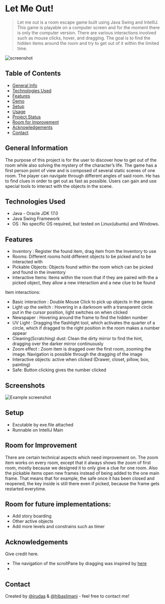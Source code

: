 # Let Me Out!
> Let me out is a room escape game built using Java Swing and IntellIJ. This game is playable on a computer screen and for the moment there is only the computer version. There are various interactions involved such as mouse clicks, hover, and dragging. The goal is to find the hidden items around the room and try to get out of it within the limited time.
>
![screenshot](https://user-images.githubusercontent.com/57294220/197063803-4c767754-2bdb-4dea-b80f-1b9cc7813b8c.jpg)

## Table of Contents
* [General Info](#general-information)
* [Technologies Used](#technologies-used)
* [Features](#features)
* [Demo](#screenshots)
* [Setup](#setup)
* [Usage](#usage)
* [Project Status](#project-status)
* [Room for Improvement](#room-for-improvement)
* [Acknowledgements](#acknowledgements)
* [Contact](#contact)

## General Information
The purpose of this project is for the user to discover how to get out of the room while also solving the mystery of the character’s life. The game has a first person point of view and is composed of several static scenes of one room. The player can navigate through different angles of said room. He has to find clues in order to get out as fast as possible. Users can gain and use special tools to interact with the objects in the scene.


## Technologies Used
- Java - Oracle JDK 17.0
- Java Swing Framework
- OS : No specific OS required, but tested on Linux(ubuntu) and Windows.

## Features
- Inventory : Register the found item, drag item from the Inventory to use
- Rooms: Different rooms hold different objects to be picked and to be interacted with
- Pickable Objects: Objects found within the room which can be picked and found in the inventory
- Interactive Items: Items within the room that if they are paired with the a picked object, they allow a new interaction and a new clue to be found

Item interactions:
- Basic interaction : Double Mouse Click to pick up objects in the game.
- Light up the switch : Hovering in a darkroom with a transparent circle put in the cursor position, light switches on when clicked
- Newspaper : Hovering around the frame to find the hidden number
- UV Light : Dragging the flashlight tool, which activates the quarter of a circle, which if dragged to the right position in the room makes a number appear 
- Cleaning(Scratching) dust: Clean the dirty mirror to find the hint, dragging over the darker mirror continuously
- Zoom effect : Zoom item is dragged over the first room, zooming the image. Navigation is possible through the dragging of the image
- Interactive objects: active when clicked (Drawer, closet, pillow, box, painting)
- Safe: Button clicking gives the number clicked

## Screenshots
![Example screenshot](./img/screenshot.png)


## Setup
- Excutable by exe.file attached
- Runnable on IntelliJ Main




## Room for Improvement
There are certain technical aspects which need improvement on. The zoom item works on every room, except that it always shows the zoom of first room, mostly because we designed it to only give a clue for one room. Also the pickable items open new frames instead of being added to the one main frame. That means that for example, the safe once it has been closed and reopened, the key inside is still there even if picked, because the frame gets restarted everytime. 


## Room for future implementations:
- Add story boarding
- Other active objects
- Add more levels and constrains such as timer

## Acknowledgements
Give credit here.
- The navigation of the scrollPane by dragging was inspired by [here](https://stackoverflow.com/questions/10243257/java-scroll-image-by-mouse-dragging)
- 

## Contact
Created by [@irudaa](jiin.lim@universite-paris-saclay.fr) & [@hibaslimani](hiba.slimani@university-paris-saclay.fr) - feel free to contact me!
